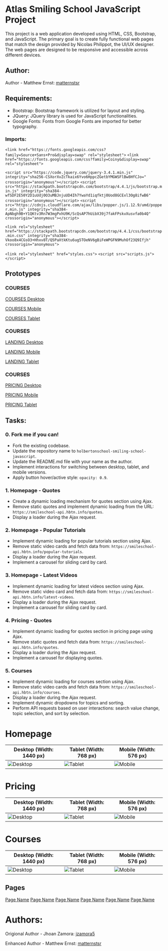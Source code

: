 # Atlas Smiling School JavaScript Project

This project is a web application developed using HTML, CSS, Bootstrap, and JavaScript. The primary goal is to create fully functional web pages that match the design provided by Nicolas Philippot, the UI/UX designer. The web pages are designed to be responsive and accessible across different devices.

## Author:

Author - Matthew Ernst: [matternstsr](https://github.com/matternstsr)


## Requirements:

- Bootstrap: Bootstrap framework is utilized for layout and styling.
- JQuery: JQuery library is used for JavaScript functionalities.
- Google Fonts: Fonts from Google Fonts are imported for better typography.

### Imports:

`<link href="https://fonts.googleapis.com/css?family=Source+Sans+Pro&display=swap" rel="stylesheet">`
`<link href="https://fonts.googleapis.com/css?family=Coiny&display=swap" rel="stylesheet">`

`<script src="https://code.jquery.com/jquery-3.4.1.min.js" integrity="sha256-CSXorXvZcTkaix6Yvo6HppcZGetbYMGWSFlBw8HfCJo=" crossorigin="anonymous"></script>`
`<script src="https://stackpath.bootstrapcdn.com/bootstrap/4.4.1/js/bootstrap.min.js" integrity="sha384-wfSDF2E50Y2D1uUdj0O3uMBJnjuUD4Ih7YwaYd1iqfktj0Uod8GCExl3Og8ifwB6" crossorigin="anonymous"></script>`
`<script src="https://cdnjs.cloudflare.com/ajax/libs/popper.js/1.12.9/umd/popper.min.js" integrity="sha384-ApNbgh9B+Y1QKtv3Rn7W3mgPxhU9K/ScQsAP7hUibX39j7fakFPskvXusvfa0b4Q" crossorigin="anonymous"></script>`

`<link rel="stylesheet" href="https://stackpath.bootstrapcdn.com/bootstrap/4.4.1/css/bootstrap.min.css" integrity="sha384-Vkoo8x4CGsO3+Hhxv8T/Q5PaXtkKtu6ug5TOeNV6gBiFeWPGFN9MuhOf23Q9Ifjh" crossorigin="anonymous">`

`<link rel="stylesheet" href="styles.css">`
`<script src="scripts.js"></script>`


## Prototypes

### COURSES
[COURSES Desktop]((https://github.com/matternstsr/holbertonschool-smiling-school-javascript/Screens/Desktop/COURSESD.html))

[COURSES Mobile]((https://github.com/matternstsr/holbertonschool-smiling-school-javascript/Screens/Mobile/COURSESM.html))

[COURSES Tablet]((https://github.com/matternstsr/holbertonschool-smiling-school-javascript/Screens/Tablet/COURSEST.html))

### COURSES
[LANDING Desktop]((https://github.com/matternstsr/holbertonschool-smiling-school-javascript/Screens/Desktop/LANDINGD.html))

[LANDING Mobile]((https://github.com/matternstsr/holbertonschool-smiling-school-javascript/Screens/Mobile/LANDINGM.html))

[LANDING Tablet]((https://github.com/matternstsr/holbertonschool-smiling-school-javascript/Screens/Tablet/LANDINGT.html))

### COURSES
[PRICING Desktop]((https://github.com/matternstsr/holbertonschool-smiling-school-javascript/Screens/Desktop/PRICINGD.html))

[PRICING Mobile]((https://github.com/matternstsr/holbertonschool-smiling-school-javascript/Screens/Mobile/PRICINGM.html))

[PRICING Tablet]((https://github.com/matternstsr/holbertonschool-smiling-school-javascript/Screens/Tablet/PRICINGT.html))


## Tasks:

### 0. Fork me if you can!

- Fork the existing codebase.
- Update the repository name to `holbertonschool-smiling-school-javascript`.
- Update the README.md file with your name as the author.
- Implement interactions for switching between desktop, tablet, and mobile versions.
- Apply button hover/active style: `opacity: 0.9`.

### 1. Homepage - Quotes

- Create a dynamic loading mechanism for quotes section using Ajax.
- Remove static quotes and implement dynamic loading from the URL: `https://smileschool-api.hbtn.info/quotes`.
- Display a loader during the Ajax request.

### 2. Homepage - Popular Tutorials

- Implement dynamic loading for popular tutorials section using Ajax.
- Remove static video cards and fetch data from: `https://smileschool-api.hbtn.info/popular-tutorials`.
- Display a loader during the Ajax request.
- Implement a carousel for sliding card by card.

### 3. Homepage - Latest Videos

- Implement dynamic loading for latest videos section using Ajax.
- Remove static video card and fetch data from: `https://smileschool-api.hbtn.info/latest-videos`.
- Display a loader during the Ajax request.
- Implement a carousel for sliding card by card.

### 4. Pricing - Quotes

- Implement dynamic loading for quotes section in pricing page using Ajax.
- Remove static quotes and fetch data from: `https://smileschool-api.hbtn.info/quotes`.
- Display a loader during the Ajax request.
- Implement a carousel for displaying quotes.

### 5. Courses

- Implement dynamic loading for courses section using Ajax.
- Remove static video cards and fetch data from: `https://smileschool-api.hbtn.info/courses`.
- Display a loader during the Ajax request.
- Implement dynamic dropdowns for topics and sorting.
- Perform API requests based on user interactions: search value change, topic selection, and sort by selection.

# Homepage

| **Desktop (Width: 1440 px)**                              | **Tablet (Width: 768 px)**                              | **Mobile (Width: 576 px)**                              |
| --------------------------------------------------------- | ------------------------------------------------------- | ------------------------------------------------------- |
| ![Desktop](https://i.ibb.co/pKGgC0J/Homepage-Desktop.png) | ![Tablet](https://i.ibb.co/6XBLwf9/Homepage-Tablet.png) | ![Mobile](https://i.ibb.co/NVBK21F/Homepage-Mobile.png) |

# Pricing

| **Desktop (Width: 1440 px)**                             | **Tablet (Width: 768 px)**                             | **Mobile (Width: 576 px)**                             |
| -------------------------------------------------------- | ------------------------------------------------------ | ------------------------------------------------------ |
| ![Desktop](https://i.ibb.co/RvSJ2YS/Pricing-Desktop.png) | ![Tablet](https://i.ibb.co/Gkvsf0Y/Pricing-Tablet.png) | ![Mobile](https://i.ibb.co/6RwmYck/Pricing-Mobile.png) |

# Courses

| **Desktop (Width: 1440 px)**                             | **Tablet (Width: 768 px)**                             | **Mobile (Width: 576 px)**                             |
| -------------------------------------------------------- | ------------------------------------------------------ | ------------------------------------------------------ |
| ![Desktop](https://i.ibb.co/y51S3HX/Courses-Desktop.png) | ![Tablet](https://i.ibb.co/28qK1g0/Courses-Tablet.png) | ![Mobile](https://i.ibb.co/f8zNgkx/Courses-Mobile.png) |

## Pages

[Page Name](link)
[Page Name](link)
[Page Name](link)
[Page Name](link)
[Page Name](link)
[Page Name](link)


# Authors:

Origional Author - Jhoan Zamora: [jzamora5](https://github.com/jzamora5)

Enhanced Author - Matthew Ernst: [matternstsr](https://github.com/matternstsr)
